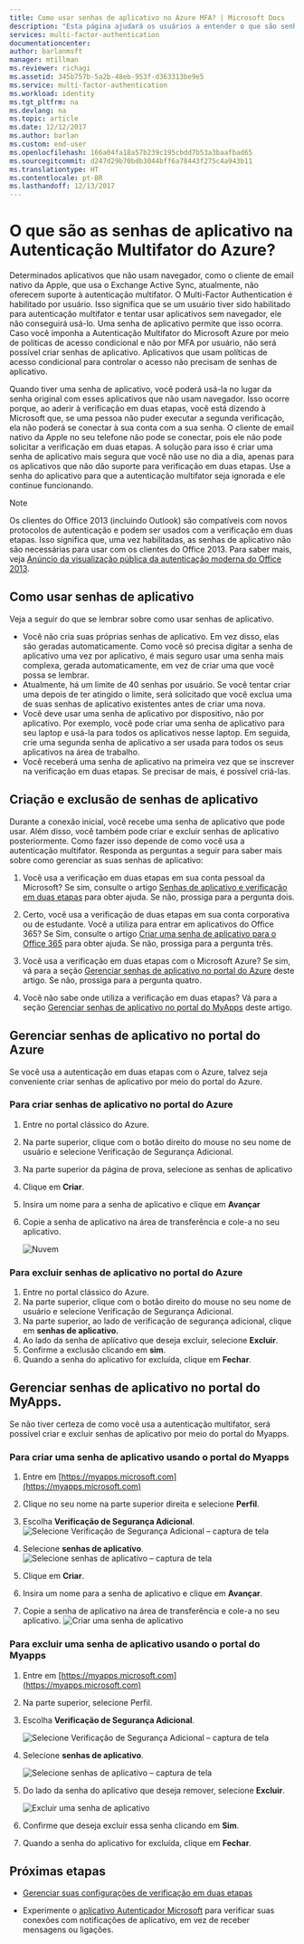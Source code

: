 ```yaml
---
title: Como usar senhas de aplicativo no Azure MFA? | Microsoft Docs
description: "Esta página ajudará os usuários a entender o que são senhas de aplicativo e para que elas são usadas em relação ao Azure MFA."
services: multi-factor-authentication
documentationcenter: 
author: barlanmsft
manager: mtillman
ms.reviewer: richagi
ms.assetid: 345b757b-5a2b-48eb-953f-d363313be9e5
ms.service: multi-factor-authentication
ms.workload: identity
ms.tgt_pltfrm: na
ms.devlang: na
ms.topic: article
ms.date: 12/12/2017
ms.author: barlan
ms.custom: end-user
ms.openlocfilehash: 166a04fa18a57b239c195cbdd7b53a3baafbad65
ms.sourcegitcommit: d247d29b70bdb3044bff6a78443f275c4a943b11
ms.translationtype: HT
ms.contentlocale: pt-BR
ms.lasthandoff: 12/13/2017
---
```

# <a name="what-are-app-passwords-in-azure-multi-factor-authentication"></a>O que são as senhas de aplicativo na Autenticação Multifator do Azure?
Determinados aplicativos que não usam navegador, como o cliente de email nativo da Apple, que usa o Exchange Active Sync, atualmente, não oferecem suporte à autenticação multifator. O Multi-Factor Authentication é habilitado por usuário. Isso significa que se um usuário tiver sido habilitado para autenticação multifator e tentar usar aplicativos sem navegador, ele não conseguirá usá-lo. Uma senha de aplicativo permite que isso ocorra. Caso você imponha a Autenticação Multifator do Microsoft Azure por meio de políticas de acesso condicional e não por MFA por usuário, não será possível criar senhas de aplicativo. Aplicativos que usam políticas de acesso condicional para controlar o acesso não precisam de senhas de aplicativo.

Quando tiver uma senha de aplicativo, você poderá usá-la no lugar da senha original com esses aplicativos que não usam navegador. Isso ocorre porque, ao aderir à verificação em duas etapas, você está dizendo à Microsoft que, se uma pessoa não puder executar a segunda verificação, ela não poderá se conectar à sua conta com a sua senha. O cliente de email nativo da Apple no seu telefone não pode se conectar, pois ele não pode solicitar a verificação em duas etapas. A solução para isso é criar uma senha de aplicativo mais segura que você não use no dia a dia, apenas para os aplicativos que não dão suporte para verificação em duas etapas. Use a senha do aplicativo para que a autenticação multifator seja ignorada e ele continue funcionando.

> [!NOTE]
> Os clientes do Office 2013 (incluindo Outlook) são compatíveis com novos protocolos de autenticação e podem ser usados com a verificação em duas etapas.  Isso significa que, uma vez habilitadas, as senhas de aplicativo não são necessárias para usar com os clientes do Office 2013.  Para saber mais, veja [Anúncio da visualização pública da autenticação moderna do Office 2013](https://blogs.office.com/2015/03/23/office-2013-modern-authentication-public-preview-announced/).


## <a name="how-to-use-app-passwords"></a>Como usar senhas de aplicativo
Veja a seguir do que se lembrar sobre como usar senhas de aplicativo.

* Você não cria suas próprias senhas de aplicativo. Em vez disso, elas são geradas automaticamente. Como você só precisa digitar a senha de aplicativo uma vez por aplicativo, é mais seguro usar uma senha mais complexa, gerada automaticamente, em vez de criar uma que você possa se lembrar.
* Atualmente, há um limite de 40 senhas por usuário. Se você tentar criar uma depois de ter atingido o limite, será solicitado que você exclua uma de suas senhas de aplicativo existentes antes de criar uma nova.
* Você deve usar uma senha de aplicativo por dispositivo, não por aplicativo. Por exemplo, você pode criar uma senha de aplicativo para seu laptop e usá-la para todos os aplicativos nesse laptop. Em seguida, crie uma segunda senha de aplicativo a ser usada para todos os seus aplicativos na área de trabalho.
* Você receberá uma senha de aplicativo na primeira vez que se inscrever na verificação em duas etapas.  Se precisar de mais, é possível criá-las.



## <a name="creating-and-deleting-app-passwords"></a>Criação e exclusão de senhas de aplicativo
Durante a conexão inicial, você recebe uma senha de aplicativo que pode usar.  Além disso, você também pode criar e excluir senhas de aplicativo posteriormente.  Como fazer isso depende de como você usa a autenticação multifator. Responda as perguntas a seguir para saber mais sobre como gerenciar as suas senhas de aplicativo:

1. Você usa a verificação em duas etapas em sua conta pessoal da Microsoft? Se sim, consulte o artigo [Senhas de aplicativo e verificação em duas etapas](https://support.microsoft.com/help/12409/microsoft-account-app-passwords-two-step-verification) para obter ajuda. Se não, prossiga para a pergunta dois.

2. Certo, você usa a verificação de duas etapas em sua conta corporativa ou de estudante. Você a utiliza para entrar em aplicativos do Office 365? Se Sim, consulte o artigo [Criar uma senha de aplicativo para o Office 365](https://support.office.com/article/Create-an-app-password-for-Office-365-3e7c860f-bda4-4441-a618-b53953ee1183) para obter ajuda. Se não, prossiga para a pergunta três.

3. Você usa a verificação em duas etapas com o Microsoft Azure? Se sim, vá para a seção [Gerenciar senhas de aplicativo no portal do Azure](#manage-app-passwords-in-the-Azure-portal) deste artigo. Se não, prossiga para a pergunta quatro.

4. Você não sabe onde utiliza a verificação em duas etapas? Vá para a seção [Gerenciar senhas de aplicativo no portal do MyApps](#manage-app-passwords-with-the-myapps-portal) deste artigo.


## <a name="manage-app-passwords-in-the-azure-portal"></a>Gerenciar senhas de aplicativo no portal do Azure
Se você usa a autenticação em duas etapas com o Azure, talvez seja conveniente criar senhas de aplicativo por meio do portal do Azure.

### <a name="to-create-app-passwords-in-the-azure-portal"></a>Para criar senhas de aplicativo no portal do Azure
1. Entre no portal clássico do Azure.
2. Na parte superior, clique com o botão direito do mouse no seu nome de usuário e selecione Verificação de Segurança Adicional.
3. Na parte superior da página de prova, selecione as senhas de aplicativo
4. Clique em **Criar**.
5. Insira um nome para a senha de aplicativo e clique em **Avançar**
6. Copie a senha de aplicativo na área de transferência e cole-a no seu aplicativo.

   ![Nuvem](./media/multi-factor-authentication-end-user-app-passwords/app2.png)


### <a name="to-delete-app-passwords-in-the-azure-portal"></a>Para excluir senhas de aplicativo no portal do Azure
1. Entre no portal clássico do Azure.
2. Na parte superior, clique com o botão direito do mouse no seu nome de usuário e selecione Verificação de Segurança Adicional.
3. Na parte superior, ao lado de verificação de segurança adicional, clique em **senhas de aplicativo.**
4. Ao lado da senha de aplicativo que deseja excluir, selecione **Excluir**.
5. Confirme a exclusão clicando em **sim**.
6. Quando a senha do aplicativo for excluída, clique em **Fechar**.


## <a name="manage-app-passwords-with-the-myapps-portal"></a>Gerenciar senhas de aplicativo no portal do MyApps.
Se não tiver certeza de como você usa a autenticação multifator, será possível criar e excluir senhas de aplicativo por meio do portal do Myapps.

### <a name="to-create-an-app-password-using-the-myapps-portal"></a>Para criar uma senha de aplicativo usando o portal do Myapps
1. Entre em [https://myapps.microsoft.com](https://myapps.microsoft.com)
2. Clique no seu nome na parte superior direita e selecione **Perfil**.
3. Escolha **Verificação de Segurança Adicional**.
   ![Selecione Verificação de Segurança Adicional – captura de tela](./media/multi-factor-authentication-end-user-manage/myapps1.png)

4. Selecione **senhas de aplicativo**.
   ![Selecione senhas de aplicativo – captura de tela](./media/multi-factor-authentication-end-user-app-passwords/apppass2.png)

5. Clique em **Criar**.
6. Insira um nome para a senha de aplicativo e clique em **Avançar**.
7. Copie a senha de aplicativo na área de transferência e cole-a no seu aplicativo.
   ![Criar uma senha de aplicativo](./media/multi-factor-authentication-end-user-app-passwords/create2.png)

### <a name="to-delete-an-app-password-using-the-myapps-portal"></a>Para excluir uma senha de aplicativo usando o portal do Myapps
1. Entre em [https://myapps.microsoft.com](https://myapps.microsoft.com)
2. Na parte superior, selecione Perfil.
3. Escolha **Verificação de Segurança Adicional**.

   ![Selecione Verificação de Segurança Adicional – captura de tela](./media/multi-factor-authentication-end-user-manage/myapps1.png)

4. Selecione **senhas de aplicativo**.

   ![Selecione senhas de aplicativo – captura de tela](./media/multi-factor-authentication-end-user-app-passwords/apppass2.png)

5. Do lado da senha do aplicativo que deseja remover, selecione **Excluir**.

   ![Excluir uma senha de aplicativo](./media/multi-factor-authentication-end-user-app-passwords/delete1.png)

6. Confirme que deseja excluir essa senha clicando em **Sim**.
7. Quando a senha do aplicativo for excluída, clique em **Fechar**.

## <a name="next-steps"></a>Próximas etapas

- [Gerenciar suas configurações de verificação em duas etapas](multi-factor-authentication-end-user-manage-settings.md)

- Experimente o [aplicativo Autenticador Microsoft](microsoft-authenticator-app-how-to.md) para verificar suas conexões com notificações de aplicativo, em vez de receber mensagens ou ligações.
